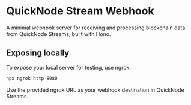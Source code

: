 # QuickNode Stream Webhook

A minimal webhook server for receiving and processing blockchain data from QuickNode Streams, built with Hono.
## Exposing locally

To expose your local server for testing, use ngrok:

```bash
npx ngrok http 8080
```

Use the provided ngrok URL as your webhook destination in QuickNode Streams.